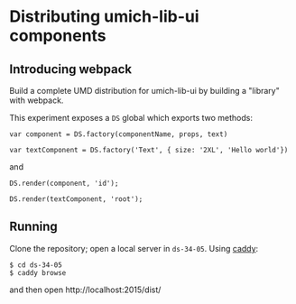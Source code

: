 # Distributing umich-lib-ui components

## Introducing webpack 

Build a complete UMD distribution for umich-lib-ui by building a "library" with webpack.

This experiment exposes a `DS` global which exports two methods:

```
var component = DS.factory(componentName, props, text)

var textComponent = DS.factory('Text', { size: '2XL', 'Hello world'})
```

and

```
DS.render(component, 'id');

DS.render(textComponent, 'root');
```

## Running

Clone the repository; open a local server in `ds-34-05`. Using [caddy](https://caddyserver.com/):

```
$ cd ds-34-05
$ caddy browse
```

and then open http://localhost:2015/dist/





